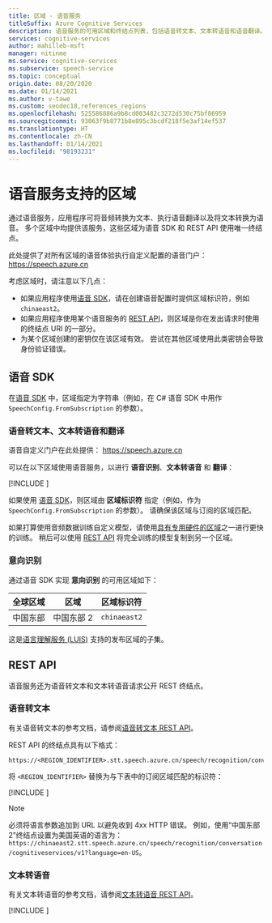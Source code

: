 ```yaml
---
title: 区域 - 语音服务
titleSuffix: Azure Cognitive Services
description: 语音服务的可用区域和终结点列表，包括语音转文本、文本转语音和语音翻译。
services: cognitive-services
author: mahilleb-msft
manager: nitinme
ms.service: cognitive-services
ms.subservice: speech-service
ms.topic: conceptual
origin.date: 08/20/2020
ms.date: 01/14/2021
ms.author: v-tawe
ms.custom: seodec18,references_regions
ms.openlocfilehash: 525586886a9b8cd003482c3272d530c75bf86959
ms.sourcegitcommit: 93063f9b8771b8e895c3bcdf218f5e3af14ef537
ms.translationtype: HT
ms.contentlocale: zh-CN
ms.lasthandoff: 01/14/2021
ms.locfileid: "98193231"
---
```

# <a name="speech-service-supported-regions"></a>语音服务支持的区域

通过语音服务，应用程序可将音频转换为文本、执行语音翻译以及将文本转换为语音。 多个区域中均提供该服务，这些区域为语音 SDK 和 REST API 使用唯一终结点。

此处提供了对所有区域的语音体验执行自定义配置的语音门户： https://speech.azure.cn

考虑区域时，请注意以下几点：

* 如果应用程序使用[语音 SDK](speech-sdk.md)，请在创建语音配置时提供区域标识符，例如 `chinaeast2`。
* 如果应用程序使用某个语音服务的 [REST API](./overview.md#reference-docs)，则区域是你在发出请求时使用的终结点 URI 的一部分。
* 为某个区域创建的密钥仅在该区域有效。 尝试在其他区域使用此类密钥会导致身份验证错误。

## <a name="speech-sdk"></a>语音 SDK

在[语音 SDK](speech-sdk.md) 中，区域指定为字符串（例如，在 C# 语音 SDK 中用作 `SpeechConfig.FromSubscription` 的参数）。

### <a name="speech-to-text-text-to-speech-and-translation"></a>语音转文本、文本转语音和翻译

语音自定义门户在此处提供： https://speech.azure.cn

可以在以下区域使用语音服务，以进行 **语音识别**、**文本转语音** 和 **翻译**：

[!INCLUDE [](../../../includes/cognitive-services-speech-service-region-identifier.md)]

如果使用 [语音 SDK](speech-sdk.md)，则区域由 **区域标识符** 指定（例如，作为 `SpeechConfig.FromSubscription` 的参数）。 请确保该区域与订阅的区域匹配。

如果打算使用音频数据训练自定义模型，请使用[具有专用硬件的区域](custom-speech-overview.md#set-up-your-azure-account)之一进行更快的训练。 稍后可以使用 [REST API](https://chinaeast2.dev.cognitive.azure.cn/docs/services/speech-to-text-api-v3-0/operations/CopyModelToSubscription) 将完全训练的模型复制到另一个区域。

### <a name="intent-recognition"></a>意向识别

通过语音 SDK 实现 **意向识别** 的可用区域如下：

| 全球区域 | 区域           | 区域标识符 |
| ------------- | ---------------- | ----------------- |
| 中国东部    | 中国东部 2     | `chinaeast2`      |

这是[语言理解服务 (LUIS)](../luis/luis-reference-regions.md) 支持的发布区域的子集。

<!-- ### Voice assistants -->

<!-- ### Speaker Recognition -->
## <a name="rest-apis"></a>REST API

语音服务还为语音转文本和文本转语音请求公开 REST 终结点。

### <a name="speech-to-text"></a>语音转文本

有关语音转文本的参考文档，请参阅[语音转文本 REST API](rest-speech-to-text.md)。

REST API 的终结点具有以下格式：

```
https://<REGION_IDENTIFIER>.stt.speech.azure.cn/speech/recognition/conversation/cognitiveservices/v1
```

将 `<REGION_IDENTIFIER>` 替换为与下表中的订阅区域匹配的标识符：

[!INCLUDE [](../../../includes/cognitive-services-speech-service-region-identifier.md)]

> [!NOTE]
> 必须将语言参数追加到 URL 以避免收到 4xx HTTP 错误。 例如，使用“中国东部 2”终结点设置为美国英语的语言为：`https://chinaeast2.stt.speech.azure.cn/speech/recognition/conversation/cognitiveservices/v1?language=en-US`。

### <a name="text-to-speech"></a>文本转语音

有关文本转语音的参考文档，请参阅[文本转语音 REST API](rest-text-to-speech.md)。

[!INCLUDE [](../../../includes/cognitive-services-speech-service-endpoints-text-to-speech.md)]
